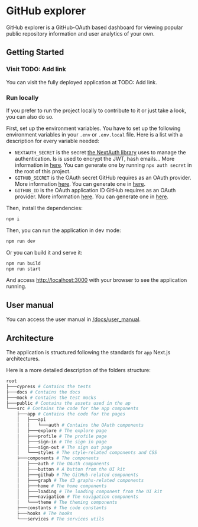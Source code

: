 # GitHub explorer

GitHub explorer is a GitHub-OAuth based dashboard for viewing popular public repository information and user analytics of your own.

## Getting Started

### Visit TODO: Add link

You can visit the fully deployed application at TODO: Add link.

### Run locally

If you prefer to run the project locally to contribute to it or just take a look, you can also do so.

First, set up the environment variables. You have to set up the following environment variables in your `.env` or `.env.local` file. Here is a list with a description for every variable needed:

- `NEXTAUTH_SECRET` is the secret [the NextAuth library](https://next-auth.js.org/) uses to manage the authentication. Is is used to encrypt the JWT, hash emails... More information in [here](https://next-auth.js.org/configuration/options#nextauth_secret). You can generate one by running `npx auth secret` in the root of this project.
- `GITHUB_SECRET` is the OAuth secret GitHub requires as an OAuth provider. More information [here](https://docs.github.com/en/apps/oauth-apps/building-oauth-apps/authorizing-oauth-apps). You can generate one in [here](https://github.com/settings/applications/new).
- `GITHUB_ID` is the OAuth application ID GitHub requires as an OAuth provider. More information [here](https://docs.github.com/en/apps/oauth-apps/building-oauth-apps/authorizing-oauth-apps). You can generate one in [here](https://github.com/settings/applications/new).

Then, install the dependencies:

```bash
npm i
```

Then, you can run the application in dev mode:

```bash
npm run dev
```

Or you can build it and serve it:

```bash
npm run build
npm run start
```

And access [http://localhost:3000](http://localhost:3000) with your browser to see the application running.

## User manual

You can access the user manual in [/docs/user_manual](/docs/user_manual.md).

## Architecture

The application is structured following the standards for `app` Next.js architectures.

Here is a more detailed description of the folders structure:

```bash
root
├───cypress # Contains the tests
├───docs # Contains the docs
├───mock # Contains the test mocks
├───public # Contains the assets used in the ap
└───src # Contains the code for the app components
    ├───app # Contains the code for the pages
    │   ├───api
    │   │   └───auth # Contains the OAuth components
    │   ├───explore # The explore page
    │   ├───profile # The profile page
    │   ├───sign-in # The sign in page
    │   ├───sign-out # The sign out page
    │   └───styles # The style-related components and CSS
    ├───components # The components
    │   ├───auth # The OAuth components
    │   ├───button # A button from the UI kit
    │   ├───github # The GitHub-related components
    │   ├───graph # The d3 graphs-related components
    │   ├───home # The home components
    │   ├───loading # The loading component from the UI kit
    │   ├───navigation # The navigation components
    │   └───theme # The theming components
    ├───constants # The code constants
    ├───hooks # The hooks
    └───services # The services utils
```
